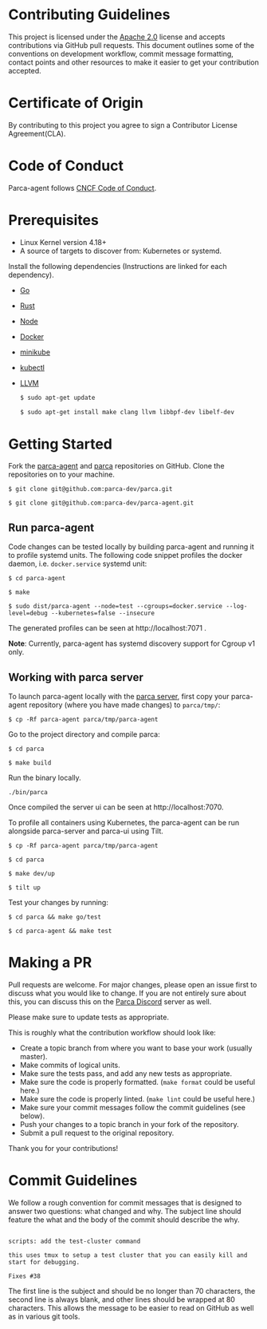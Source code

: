 # Contributing Guidelines

This project is licensed under the [Apache 2.0](https://www.apache.org/licenses/LICENSE-2.0) license and accepts contributions via GitHub pull requests. This document outlines some of the conventions on development workflow, commit message formatting, contact points and other resources to make it easier to get your contribution accepted.

# Certificate of Origin

By contributing to this project you agree to sign a Contributor License Agreement(CLA).

# Code of Conduct

Parca-agent follows [CNCF Code of Conduct](https://github.com/cncf/foundation/blob/master/code-of-conduct.md).


<!-- TODO: Add code of conduct info-->
# Prerequisites

- Linux Kernel version 4.18+
- A source of targets to discover from: Kubernetes or systemd.

Install the following dependencies (Instructions are linked for each dependency).

- [Go](https://golang.org/doc/install)
- [Rust](https://www.rust-lang.org/tools/install)
- [Node](https://nodejs.org/en/download/)
- [Docker](https://docs.docker.com/engine/install/)
- [minikube](https://kubernetes.io/docs/tasks/tools/#minikube)
- [kubectl](https://kubernetes.io/docs/tasks/tools/#kubectl)
- [LLVM](https://apt.llvm.org/)

    ```bash
    $ sudo apt-get update

    $ sudo apt-get install make clang llvm libbpf-dev libelf-dev
     ```


# Getting Started

Fork the [parca-agent](https://github.com/parca-dev/parca-agent) and [parca](https://github.com/parca-dev/parca) repositories on GitHub.
Clone the repositories on to your machine.

```
$ git clone git@github.com:parca-dev/parca.git

$ git clone git@github.com:parca-dev/parca-agent.git
```

## **Run parca-agent**


Code changes can be tested locally by building parca-agent and running it to profile systemd units.
The following code snippet profiles the docker daemon, i.e. `docker.service` systemd unit:

```
$ cd parca-agent

$ make

$ sudo dist/parca-agent --node=test --cgroups=docker.service --log-level=debug --kubernetes=false --insecure
```

The generated profiles can be seen at http://localhost:7071 .

**Note**: Currently, parca-agent has systemd discovery support for Cgroup v1 only.

## **Working with parca server**

To launch parca-agent locally with the [parca server](https://github.com/parca-dev/parca#development), first copy your parca-agent repository (where you have made changes) to `parca/tmp/`:

```
$ cp -Rf parca-agent parca/tmp/parca-agent
```

Go to the project directory and compile parca:

```
$ cd parca

$ make build
```

Run the binary locally.

```
./bin/parca
```
Once compiled the server ui can be seen at http://localhost:7070.


To profile all containers using Kubernetes, the parca-agent can be run alongside parca-server and parca-ui using Tilt.

```
$ cp -Rf parca-agent parca/tmp/parca-agent

$ cd parca

$ make dev/up

$ tilt up
```

Test your changes by running:
```
$ cd parca && make go/test

$ cd parca-agent && make test
```

<!--
TODO:
    #Internals
        ## Code Structure
-->

# Making a PR

Pull requests are welcome. For major changes, please open an issue first to discuss what you would like to change. If you are not entirely sure about this, you can discuss this on the [Parca Discord](https://discord.gg/ZgUpYgpzXy) server as well.

Please make sure to update tests as appropriate.

This is roughly what the contribution workflow should look like:

- Create a topic branch from where you want to base your work (usually master).
- Make commits of logical units.
- Make sure the tests pass, and add any new tests as appropriate.
- Make sure the code is properly formatted. (`make format` could be useful here.)
- Make sure the code is properly linted. (`make lint` could be useful here.)
- Make sure your commit messages follow the commit guidelines (see below).
- Push your changes to a topic branch in your fork of the repository.
- Submit a pull request to the original repository.

Thank you for your contributions!


# Commit Guidelines

We follow a rough convention for commit messages that is designed to answer two
questions: what changed and why. The subject line should feature the what and
the body of the commit should describe the why.


```

scripts: add the test-cluster command

this uses tmux to setup a test cluster that you can easily kill and
start for debugging.

Fixes #38

```

The first line is the subject and should be no longer than 70 characters, the second line is always blank, and other lines should be wrapped at 80 characters. This allows the message to be easier to read on GitHub as well as in various git tools.
